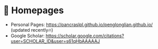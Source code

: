 # 📎 Homepages
- Personal Pages: https://pancraslpl.github.io/penglonglian.github.io/ (updated recently🔥)
- Google Scholar: https://scholar.google.com/citations?user=SCHOLAR_ID&user=s61qHbAAAAAJ

